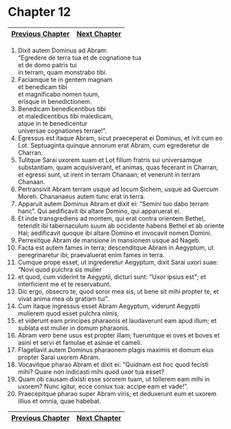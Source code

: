 # Chapter 12
| [Previous Chapter](Chapter%2011.md)| [Next Chapter](Chapter%2013.md) |
| --- | --- |
1. Dixit autem Dominus ad Abram:  
“Egredere de terra tua et de cognatione tua  
et de domo patris tui  
in terram, quam monstrabo tibi.  
2. Faciamque te in gentem magnam  
et benedicam tibi  
et magnificabo nomen tuum,  
erisque in benedictionem.  
3. Benedicam benedicentibus tibi  
et maledicentibus tibi maledicam,  
atque in te benedicentur  
universae cognationes terrae!”.  
4. Egressus est itaque Abram, sicut praeceperat ei Dominus, et ivit cum eo Lot. Septuaginta quinque annorum erat Abram, cum egrederetur de Charran.  
5. Tulitque Sarai uxorem suam et Lot filium fratris sui universamque substantiam, quam acquisiverant, et animas, quas fecerant in Charran, et egressi sunt, ut irent in terram Chanaan; et venerunt in terram Chanaan.  
6. Pertransivit Abram terram usque ad locum Sichem, usque ad Quercum Moreh. Chananaeus autem tunc erat in terra.  
7. Apparuit autem Dominus Abram et dixit ei: “Semini tuo dabo terram hanc”. Qui aedificavit ibi altare Domino, qui apparuerat ei.  
8. Et inde transgrediens ad montem, qui erat contra orientem Bethel, tetendit ibi tabernaculum suum ab occidente habens Bethel et ab oriente Hai; aedificavit quoque ibi altare Domino et invocavit nomen Domini.  
9. Perrexitque Abram de mansione in mansionem usque ad Nageb.  
10. Facta est autem fames in terra; descenditque Abram in Aegyptum, ut peregrinaretur ibi; praevaluerat enim fames in terra.  
11. Cumque prope esset, ut ingrederetur Aegyptum, dixit Sarai uxori suae: “Novi quod pulchra sis mulier  
12. et quod, cum viderint te Aegyptii, dicturi sunt: "Uxor ipsius est"; et interficient me et te reservabunt.  
13. Dic ergo, obsecro te, quod soror mea sis, ut bene sit mihi propter te, et vivat anima mea ob gratiam tui”.  
14. Cum itaque ingressus esset Abram Aegyptum, viderunt Aegyptii mulierem quod esset pulchra nimis,  
15. et viderunt eam principes pharaonis et laudaverunt eam apud illum; et sublata est mulier in domum pharaonis.  
16. Abram vero bene usus est propter illam; fueruntque ei oves et boves et asini et servi et famulae et asinae et cameli.  
17. Flagellavit autem Dominus pharaonem plagis maximis et domum eius propter Sarai uxorem Abram.  
18. Vocavitque pharao Abram et dixit ei: “Quidnam est hoc quod fecisti mihi? Quare non indicasti mihi quod uxor tua esset?  
19. Quam ob causam dixisti esse sororem tuam, ut tollerem eam mihi in uxorem? Nunc igitur, ecce coniux tua: accipe eam et vade!”.  
20. Praecepitque pharao super Abram viris; et deduxerunt eum et uxorem illius et omnia, quae habebat.

| [Previous Chapter](Chapter%2011.md)| [Next Chapter](Chapter%2013.md) |
| --- | --- |